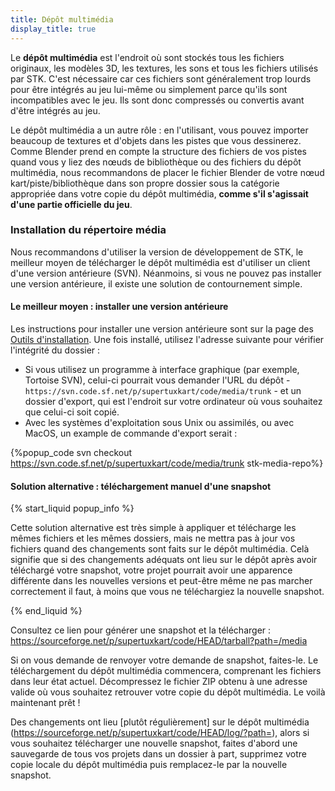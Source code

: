 ```yaml
---
title: Dépôt multimédia
display_title: true
---
```

Le **dépôt multimédia** est l'endroit où sont stockés tous les fichiers originaux, les modèles 3D, les textures, les sons et tous les fichiers utilisés par STK. C'est nécessaire car ces fichiers sont généralement trop lourds pour être intégrés au jeu lui-même ou simplement parce qu'ils sont incompatibles avec le jeu. Ils sont donc compressés ou convertis avant d'être intégrés au jeu.

Le dépôt multimédia a un autre rôle : en l'utilisant, vous pouvez importer beaucoup de textures et d'objets dans les pistes que vous dessinerez. Comme Blender prend en compte la structure des fichiers de vos pistes quand vous y liez des nœuds de bibliothèque ou des fichiers du dépôt multimédia, nous recommandons de placer le fichier Blender de votre nœud kart/piste/bibliothèque dans son propre dossier sous la catégorie appropriée dans votre copie du dépôt multimédia, **comme s'il s'agissait d'une partie officielle du jeu**.

### Installation du répertoire média

Nous recommandons d'utiliser la version de développement de STK, le meilleur moyen de télécharger le dépôt multimédia est d'utiliser un client d'une version antérieure (SVN). Néanmoins, si vous ne pouvez pas installer une version antérieure, il existe une solution de contournement simple.

#### Le meilleur moyen : installer une version antérieure

Les instructions pour installer une version antérieure sont sur la page des [Outils d'installation](Installing_Tools#subversion-client). Une fois installé, utilisez l'adresse suivante pour vérifier l'intégrité du dossier :

* Si vous utilisez un programme à interface graphique (par exemple, Tortoise SVN), celui-ci pourrait vous demander l'URL du dépôt - `https://svn.code.sf.net/p/supertuxkart/code/media/trunk` - et un dossier d'export, qui est l'endroit sur votre ordinateur où vous souhaitez que celui-ci soit copié.
* Avec les systèmes d'exploitation sous Unix ou assimilés, ou avec MacOS, un example de commande d'export serait :

{%popup_code
svn checkout https://svn.code.sf.net/p/supertuxkart/code/media/trunk stk-media-repo%}

#### Solution alternative : téléchargement manuel d'une snapshot

{% start_liquid popup_info %}

Cette solution alternative est très simple à appliquer et télécharge les mêmes fichiers et les mêmes dossiers, mais ne mettra pas à jour vos fichiers quand des changements sont faits sur le dépôt multimédia. Celà signifie que si des changements adéquats ont lieu sur le dépôt après avoir téléchargé votre snapshot, votre projet pourrait avoir une apparence différente dans les nouvelles versions et peut-être même ne pas marcher correctement il faut, à moins que vous ne téléchargiez la nouvelle snapshot.

{% end_liquid %}

Consultez ce lien pour générer une snapshot et la télécharger : <https://sourceforge.net/p/supertuxkart/code/HEAD/tarball?path=/media>

Si on vous demande de renvoyer votre demande de snapshot, faites-le. Le téléchargement du dépôt multimédia commencera, comprenant les fichiers dans leur état actuel. Décompressez le fichier ZIP obtenu à une adresse valide où vous souhaitez retrouver votre copie du dépôt multimédia. Le voilà maintenant prêt !

Des changements ont lieu [plutôt régulièrement] sur le dépôt multimédia (https://sourceforge.net/p/supertuxkart/code/HEAD/log/?path=), alors si vous souhaitez télécharger une nouvelle snapshot, faites d'abord une sauvegarde de tous vos projets dans un dossier à part, supprimez votre copie locale du dépôt multimédia puis remplacez-le par la nouvelle snapshot.
